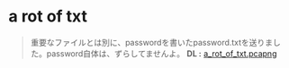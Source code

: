 # a rot of txt
> 重要なファイルとは別に、passwordを書いたpassword.txtを送りました。password自体は、ずらしてませんよ。
**DL :** [a_rot_of_txt.pcapng](https://github.com/CLPWN/study/raw/master/network/network-2020-07-01/clpwn-net-ctf/problem/a-rot-of-txt/a_rot_of_txt.pcapng)<br>
